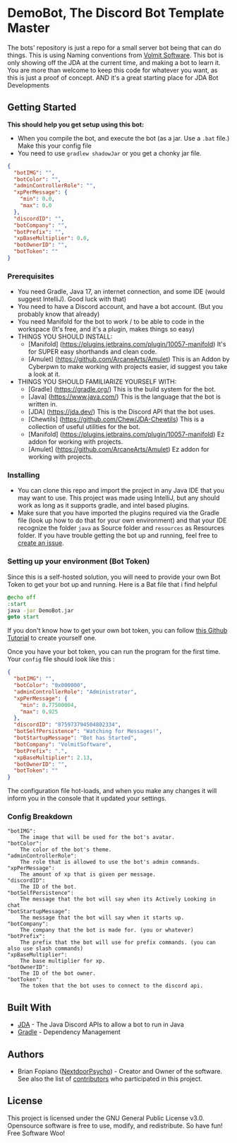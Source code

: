 # DemoBot, The Discord Bot Template Master

The bots' repository is just a repo for a small server bot being that can do things. This is using Naming conventions
from [Volmit Software](https://github.com/VolmitSoftware). This bot is only showing off the JDA at the current time, and
making a bot to learn it. You are more than welcome to keep this code for whatever you want, as this is just a proof of
concept. AND it's a great starting place for JDA Bot Developments

## Getting Started

**This should help you get setup using this bot:**

- When you compile the bot, and execute the bot (as a jar. Use a `.bat` file.) Make this your config file
- You need to use `gradlew shadowJar` or you get a chonky jar file.

```json
{
  "botIMG": "",
  "botColor": "",
  "adminControllerRole": "",
  "xpPerMessage": {
    "min": 0.0,
    "max": 0.0
  },
  "discordID": "",
  "botCompany": "",
  "botPrefix": "",
  "xpBaseMultiplier": 0.0,
  "botOwnerID": "",
  "botToken": ""
}
```

### Prerequisites

- You need Gradle, Java 17, an internet connection, and some IDE (would suggest IntelliJ). Good luck with that)
- You need to have a Discord account, and have a bot account. (But you probably know that already)
- You need Manifold for the bot to work / to be able to code in the workspace (It's free, and it's a plugin, makes things so easy)
- THINGS YOU SHOULD INSTALL:
    - [Manifold] (https://plugins.jetbrains.com/plugin/10057-manifold) It's for SUPER easy shorthands and clean code.
    - [Amulet] (https://github.com/ArcaneArts/Amulet) This is an Addon by Cyberpwn to make working with projects easier, id suggest you take a look at it.
- THINGS YOU SHOULD FAMILIARIZE YOURSELF WITH:
    - [Gradle] (https://gradle.org/) This is the build system for the bot.
    - [Java] (https://www.java.com/) This is the language that the bot is written in.
    - [JDA] (https://jda.dev/) This is the Discord API that the bot uses.
    - [Chewtils] (https://github.com/Chew/JDA-Chewtils) This is a collection of useful utilities for the bot.
    - [Manifold] (https://plugins.jetbrains.com/plugin/10057-manifold) Ez addon for working with projects.
    - [Amulet] (https://github.com/ArcaneArts/Amulet) Ez addon for working with projects.
### Installing

- You can clone this repo and import the project in any Java IDE that you may want to use. This project was made using
  IntelliJ, but any should work as long as it supports gradle, and intel based plugins.
- Make sure that you have imported the plugins required via the Gradle file (look up how to do that for your own
  environment) and that your IDE recognize the folder `java` as Source folder and `resources` as Resources folder. If
  you have trouble getting the bot up and running, feel free
  to [create an issue](https://github.com/NextdoorPsycho/DemoBot/issues).

### Setting up your environment (Bot Token)
Since this is a self-hosted solution, you will need to provide your own Bot Token to get your bot up and running.
Here is a Bat file that i find helpful
```bat
@echo off
:start
java -jar DemoBot.jar 
goto start
```

If you don't know how to get your own bot token, you can
follow [this Github Tutorial](https://github.com/reactiflux/discord-irc/wiki/Creating-a-discord-bot-&-getting-a-token)
to create yourself one.

Once you have your bot token, you can run the program for the first time. Your `config` file should look
like this :

```json
{
  "botIMG": "",
  "botColor": "0x000000",
  "adminControllerRole": "Administrator",
  "xpPerMessage": {
    "min": 0.77500004,
    "max": 0.925
  },
  "discordID": "875973794504802334",
  "botSelfPersistence": "Watching for Messages!",
  "botStartupMessage": "Bot has Started",
  "botCompany": "VolmitSoftware",
  "botPrefix": ".",
  "xpBaseMultiplier": 2.13,
  "botOwnerID": "",
  "botToken": ""
}
```

The configuration file hot-loads, and when you make any changes it will inform you in the console that it updated your
settings.

### Config Breakdown

    "botIMG":
        The image that will be used for the bot's avatar.
    "botColor":
        The color of the bot's theme.
    "adminControllerRole":
        The role that is allowed to use the bot's admin commands.
    "xpPerMessage":
        The amount of xp that is given per message.
    "discordID":
        The ID of the bot.
    "botSelfPersistence":
        The message that the bot will say when its Actively Looking in chat
    "botStartupMessage":
        The message that the bot will say when it starts up.
    "botCompany":
        The company that the bot is made for. (you or whatever)
    "botPrefix":
        The prefix that the bot will use for prefix commands. (you can also use slash commands)
    "xpBaseMultiplier":
        The base multiplier for xp.
    "botOwnerID": 
        The ID of the bot owner.
    "botToken": 
        The token that the bot uses to connect to the discord api.

## Built With

- [JDA](https://github.com/DV8FromTheWorld/JDA) - The Java Discord APIs to allow a bot to run in Java
- [Gradle](https://gradle.org/) - Dependency Management

## Authors

- Brian Fopiano ([NextdoorPsycho](https://github.com/NextdoorPsycho)) - Creator and Owner of the software.
See also the list of [contributors](https://github.com/NextdoorPsycho/Abyssalith/contributors) who participated in this
project.

## License

This project is licensed under the GNU General Public License v3.0.
Opensource software is free to use, modify, and redistribute. So have fun!
Free Software Woo!

